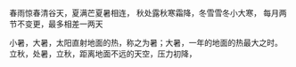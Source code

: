 
春雨惊春清谷天，夏满芒夏暑相连，
秋处露秋寒霜降，冬雪雪冬小大寒，
每月两节不变更，最多相差一两天

小暑，大暑，太阳直射地面的热，称之为暑；大暑，一年的地面的热最大之时。
立秋，处暑，立秋，距离地面不远的天空，压力初降，